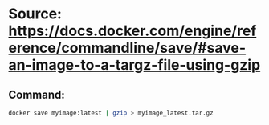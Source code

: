# Source: https://docs.docker.com/engine/reference/commandline/save/#save-an-image-to-a-targz-file-using-gzip

## Command:
```bash
docker save myimage:latest | gzip > myimage_latest.tar.gz
```
